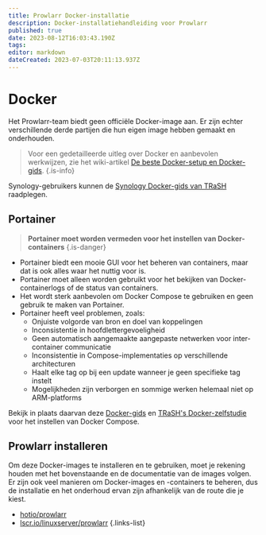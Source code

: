 ```yaml
---
title: Prowlarr Docker-installatie
description: Docker-installatiehandleiding voor Prowlarr
published: true
date: 2023-08-12T16:03:43.190Z
tags: 
editor: markdown
dateCreated: 2023-07-03T20:11:13.937Z
---
```


# Docker

Het Prowlarr-team biedt geen officiële Docker-image aan. Er zijn echter verschillende derde partijen die hun eigen image hebben gemaakt en onderhouden.

> Voor een gedetailleerde uitleg over Docker en aanbevolen werkwijzen, zie het wiki-artikel [De beste Docker-setup en Docker-gids](/docker-guide).
{.is-info}

Synology-gebruikers kunnen de [Synology Docker-gids van TRaSH](https://trash-guides.info/Hardlinks/How-to-setup-for/Synology/) raadplegen.

## Portainer

> **Portainer moet worden vermeden voor het instellen van Docker-containers** {.is-danger}

- Portainer biedt een mooie GUI voor het beheren van containers, maar dat is ook alles waar het nuttig voor is.
- Portainer moet alleen worden gebruikt voor het bekijken van Docker-containerlogs of de status van containers.
- Het wordt sterk aanbevolen om Docker Compose te gebruiken en geen gebruik te maken van Portainer.
- Portainer heeft veel problemen, zoals:
  - Onjuiste volgorde van bron en doel van koppelingen
  - Inconsistentie in hoofdlettergevoeligheid
  - Geen automatisch aangemaakte aangepaste netwerken voor inter-container communicatie
  - Inconsistentie in Compose-implementaties op verschillende architecturen
  - Haalt elke tag op bij een update wanneer je geen specifieke tag instelt
  - Mogelijkheden zijn verborgen en sommige werken helemaal niet op ARM-platforms

Bekijk in plaats daarvan deze [Docker-gids](/docker-guide) en [TRaSH's Docker-zelfstudie](https://trash-guides.info/hardlinks/) voor het instellen van Docker Compose.

## Prowlarr installeren

Om deze Docker-images te installeren en te gebruiken, moet je rekening houden met het bovenstaande en de documentatie van de images volgen. Er zijn ook veel manieren om Docker-images en -containers te beheren, dus de installatie en het onderhoud ervan zijn afhankelijk van de route die je kiest.

- [hotio/prowlarr](https://hotio.dev/containers/prowlarr/)
- [lscr.io/linuxserver/prowlarr](https://docs.linuxserver.io/images/docker-prowlarr)
{.links-list}